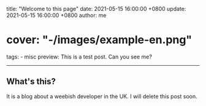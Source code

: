 title: "Welcome to this page"
date: 2021-05-15 16:00:00 +0800
update: 2021-05-15 16:00:00 +0800
author: me
# cover: "-/images/example-en.png"
tags:
    - misc
preview: This is a test post. Can you see me?

---

## What's this?

It is a blog about a weebish developer in the UK. I will delete this post soon.
